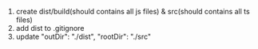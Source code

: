 1. create dist/build(should contains all js files) & src(should contains all ts files)
2. add dist to .gitignore
3. update "outDir": "./dist", "rootDir": "./src"
